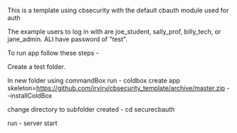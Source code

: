 This is a template using cbsecurity with the default cbauth module used for auth

The example users to log in with are joe_student, sally_prof, billy_tech, or jane_admin.  ALl have password of "test".


To run app follow these steps - 

Create a test folder.

In new folder using commandBox run - coldbox create app skeleton=https://github.com/irvirv/cbsecurity_template/archive/master.zip --installColdBox   

change directory to subfolder created  - cd securecbauth

run  - server start



